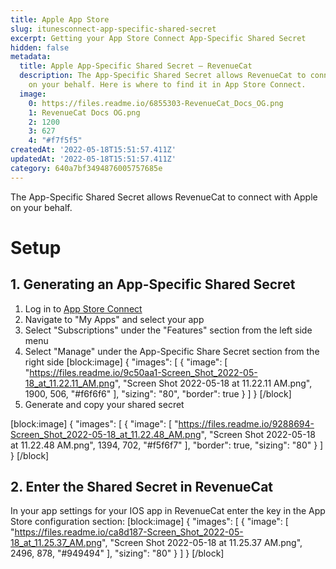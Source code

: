 ```yaml
---
title: Apple App Store
slug: itunesconnect-app-specific-shared-secret
excerpt: Getting your App Store Connect App-Specific Shared Secret
hidden: false
metadata:
  title: Apple App-Specific Shared Secret – RevenueCat
  description: The App-Specific Shared Secret allows RevenueCat to connect with Apple
    on your behalf. Here is where to find it in App Store Connect.
  image:
    0: https://files.readme.io/6855303-RevenueCat_Docs_OG.png
    1: RevenueCat Docs OG.png
    2: 1200
    3: 627
    4: "#f7f5f5"
createdAt: '2022-05-18T15:51:57.411Z'
updatedAt: '2022-05-18T15:51:57.411Z'
category: 640a7bf3494876005757685e
---
```

The App-Specific Shared Secret allows RevenueCat to connect with Apple on your behalf. 

# Setup
## 1. Generating an App-Specific Shared Secret

1. Log in to [App Store Connect](https://appstoreconnect.apple.com/)
2. Navigate to "My Apps" and select your app
3. Select "Subscriptions" under the "Features" section from the left side menu
4. Select "Manage" under the App-Specific Share Secret section from the right side
[block:image]
{
  "images": [
    {
      "image": [
        "https://files.readme.io/9c50aa1-Screen_Shot_2022-05-18_at_11.22.11_AM.png",
        "Screen Shot 2022-05-18 at 11.22.11 AM.png",
        1900,
        506,
        "#f6f6f6"
      ],
      "sizing": "80",
      "border": true
    }
  ]
}
[/block]
5. Generate and copy your shared secret

[block:image]
{
  "images": [
    {
      "image": [
        "https://files.readme.io/9288694-Screen_Shot_2022-05-18_at_11.22.48_AM.png",
        "Screen Shot 2022-05-18 at 11.22.48 AM.png",
        1394,
        702,
        "#f5f6f7"
      ],
      "border": true,
      "sizing": "80"
    }
  ]
}
[/block]
## 2. Enter the Shared Secret in RevenueCat

In your app settings for your IOS app in RevenueCat enter the key in the App Store configuration section:
[block:image]
{
  "images": [
    {
      "image": [
        "https://files.readme.io/ca8d187-Screen_Shot_2022-05-18_at_11.25.37_AM.png",
        "Screen Shot 2022-05-18 at 11.25.37 AM.png",
        2496,
        878,
        "#949494"
      ],
      "sizing": "80"
    }
  ]
}
[/block]
